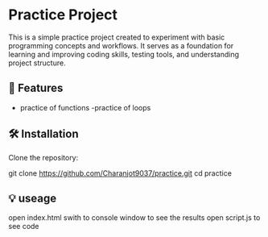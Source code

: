 
# Practice Project

This is a simple practice project created to experiment with basic programming concepts and workflows. It serves as a foundation for learning and improving coding skills, testing tools, and understanding project structure.

## 🚀 Features

- practice of functions
-practice of loops


## 🛠️ Installation

Clone the repository:

git clone https://github.com/Charanjot9037/practice.git
cd practice

## 💡 useage
 open index.html
 swith to console window to see the results
 open script.js to see code